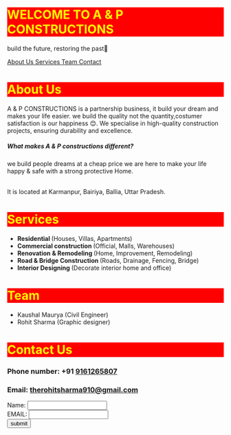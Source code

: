 <html lang='Eng'>

<head> 
<title> A & P Constructions </title>
<style>
h1 {background-color: red; color: yellow;}

</style>

</head>

<body>
<div class='main'>
 <h1 class='head'> WELCOME TO A & P CONSTRUCTIONS </h1>
<p> build the future, restoring the past🤗 </p>

<nav>
<a href='#About'> About Us </a>
<a href='#Services'> Services </a>
<a href='#Team'> Team </a>
<a href='#Contact'> Contact </a>
</nav>

<h1 class='container' id='About'> About Us </h1>
<p> A & P CONSTRUCTIONS is a partnership business, it build your dream and makes your life easier. we build the quality not the quantity,costumer satisfaction is our happiness 😊. We specialise in high-quality construction projects, ensuring durability and excellence.

<h5> What makes A & P constructions different? </h5>
<p> we build people dreams at a cheap price we are here to make your life happy & safe with a strong protective Home. </p>
<br>
It is located at Karmanpur, Bairiya, Ballia, Uttar Pradesh.

<br>
<h1 id='Services'> Services </h1>
<ul>
<li> <b> Residential </b> (Houses, Villas, Apartments) </li>
<li> <b> Commercial construction </b> (Official, Malls, Warehouses) </li>
<li> <b> Renovation & Remodeling </b> (Home, Improvement, Remodeling) </li>
<li> <b> Road & Bridge Construction </b> (Roads, Drainage, Fencing, Bridge) </li>
<li> <b> Interior Designing </b> (Decorate interior home and office) </li>

</ul>

<h1 id='Team'> Team </h1>

<ul>
<li> Kaushal Maurya (Civil Engineer) </li>
<li> Rohit Sharma (Graphic designer) </li>
</ul>

<h1 id='Contact'> Contact Us </h1>

<h3> Phone number: +91 <a href='number'> 9161265807 </a> </h3>
<h3> Email: <a href='email'> therohitsharma910@gmail.com </a> </h3>

<form action='submit.php'>

Name: <input type='text'> <br>
EMAIL: <input type='email'> <br>
<input type='button' value='submit'>

</form>

</div>

</body>
</html>